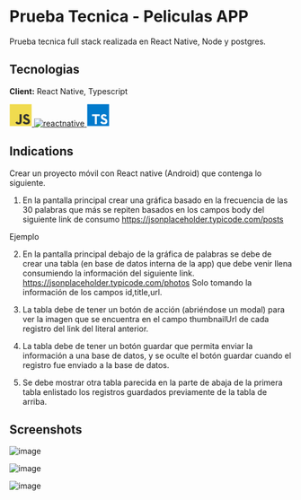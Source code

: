 
# Prueba Tecnica - Peliculas APP


Prueba tecnica full stack realizada en React Native, Node y postgres.
## Tecnologias

**Client:** React Native, Typescript


<a href="https://developer.mozilla.org/en-US/docs/Web/JavaScript" target="_blank" rel="noreferrer"> <img src="https://raw.githubusercontent.com/devicons/devicon/master/icons/javascript/javascript-original.svg" alt="javascript" width="40" height="40"/> </a> <a href="https://reactnative.dev/" target="_blank" rel="noreferrer"> <img src="https://reactnative.dev/img/header_logo.svg" alt="reactnative" width="40" height="40"/> </a> <a href="https://www.typescriptlang.org/" target="_blank" rel="noreferrer"> <img src="https://raw.githubusercontent.com/devicons/devicon/master/icons/typescript/typescript-original.svg" alt="typescript" width="40" height="40"/> </a>

## Indications

Crear un proyecto móvil con React native (Android) que contenga lo siguiente. 
1.	En la pantalla principal crear una gráfica basado en la frecuencia de las 30 palabras que más se repiten basados en los campos body del siguiente link de consumo https://jsonplaceholder.typicode.com/posts

Ejemplo 
 

2. En la pantalla principal debajo de la gráfica de palabras se debe de crear una tabla (en base de datos interna de la app) que debe venir llena consumiendo la información del siguiente link. https://jsonplaceholder.typicode.com/photos
Solo tomando la información de los campos id,title,url.
 
3. La tabla debe de tener un botón de acción (abriéndose un modal) para ver la imagen que se encuentra en el campo thumbnailUrl de cada registro del link del literal anterior. 
4. La tabla debe de tener un botón guardar que permita enviar la información a una base de datos, y se oculte el botón guardar cuando el registro fue enviado a la base de datos. 
5. Se debe mostrar otra tabla parecida en la parte de abaja de la primera tabla enlistado los registros guardados previamente de la tabla de arriba.

## Screenshots

![image](https://github.com/Marlon-Quinde/Prueba-Tecnica-CM-React-Native/assets/71990962/c5d44a6f-7417-498d-9564-f591deac2102)

![image](https://github.com/Marlon-Quinde/Prueba-Tecnica-CM-React-Native/assets/71990962/b53a4009-ea75-48b9-9d27-98fdfb5e8df1)

![image](https://github.com/Marlon-Quinde/Prueba-Tecnica-CM-React-Native/assets/71990962/4dc08ddd-a6f9-40c6-b2fb-dc5d1e27ead9)


